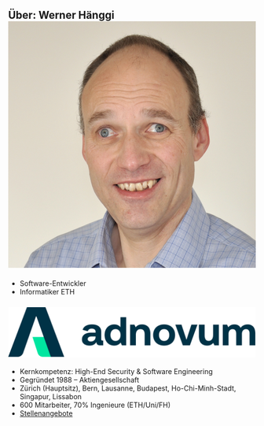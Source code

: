 ## Über: Werner Hänggi ![Werner](media/werner.png) <!-- .element class="custom-avatar" -->

- Software-Entwickler
- Informatiker ETH

<div class="fragment">

### ![AdNovum](media/adnovum.png) <!-- .element class="custom-inline" -->

- Kernkompetenz: High-End Security & Software Engineering
- Gegründet 1988 – Aktiengesellschaft
- Zürich (Hauptsitz), Bern, Lausanne, Budapest, Ho-Chi-Minh-Stadt, Singapur, Lissabon
- 600 Mitarbeiter, 70% Ingenieure (ETH/Uni/FH)
- [Stellenangebote](https://www.adnovum.com/de/karriere/stellenangebote)

</div>
